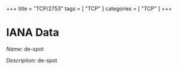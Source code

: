+++
title = "TCP/2753"
tags = [ "TCP" ]
categories = [ "TCP" ]
+++

# IANA Data

_Name:_ de-spot

_Description:_ de-spot

